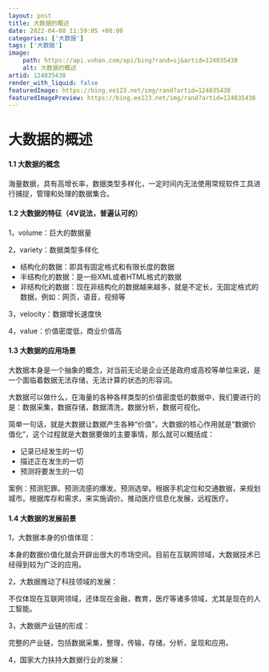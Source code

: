```yaml
---
layout: post
title: 大数据的概述
date: 2022-04-08 11:59:05 +08:00
categories: ['大数据']
tags: ['大数据']
image:
    path: https://api.vvhan.com/api/bing?rand=sj&artid=124035438
    alt: 大数据的概述
artid: 124035438
render_with_liquid: false
featuredImage: https://bing.ee123.net/img/rand?artid=124035438
featuredImagePreview: https://bing.ee123.net/img/rand?artid=124035438
---
```


# 大数据的概述

#### 1.1 大数据的概念

海量数据，具有高增长率，数据类型多样化，一定时间内无法使用常规软件工具进行捕捉，管理和处理的数据集合。

#### 1.2 大数据的特征（4V说法，普遍认可的）

1，volume：巨大的数据量

2，variety：数据类型多样化

* 结构化的数据：即具有固定格式和有限长度的数据
* 半结构化的数据：是一些XML或者HTML格式的数据
* 非结构化的数据：现在非结构化的数据越来越多，就是不定长，无固定格式的数据，例如：网页，语音，视频等

3，velocity：数据增长速度快

4，value：价值密度低，商业价值高

#### 1.3 大数据的应用场景

大数据本身是一个抽象的概念，对当前无论是企业还是政府或高校等单位来说，是一个面临着数据无法存储，无法计算的状态的形容词。

大数据可以做什么，在海量的各种各样类型的价值密度低的数据中，我们要进行的是：数据采集，数据存储，数据清洗，数据分析，数据可视化。

简单一句话，就是大数据让数据产生各种“价值”，大数据的核心作用就是“数据价值化”，这个过程就是大数据要做的主要事情，那么就可以概括成：

* 记录已经发生的一切
* 描述正在发生的一切
* 预测将要发生的一切

案例：预测犯罪。预测流感的爆发。预测选举。根据手机定位和交通数据，来规划城市。根据库存和需求，来实施调价。推动医疗信息化发展，远程医疗。

#### 1.4 大数据的发展前景

1，大数据本身的价值体现：

本身的数据价值化就会开辟出很大的市场空间。目前在互联网领域，大数据技术已经得到较为广泛的应用。

2，大数据推动了科技领域的发展：

不仅体现在互联网领域，还体现在金融，教育，医疗等诸多领域，尤其是现在的人工智能。

3，大数据产业链的形成：

完整的产业链，包括数据采集，整理，传输，存储，分析，呈现和应用。

4，国家大力扶持大数据行业的发展：